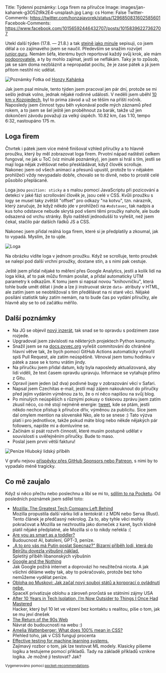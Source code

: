 Title: Týdenní poznámky: Loga firem na příručce
Image: images/jan-kahanek-g3O5ZtRk2E4-unsplash.jpg
Lang: cs
Home: False
Twitter-Comments: https://twitter.com/honzajavorek/status/1296850831602585601
Facebook-Comments: https://www.facebook.com/10156592446432707/posts/10158396227362707


Utekl další týden (17.8. — 21.8.) a tak [stejně jako minule]({filename}/2020-08-14_tydenni-poznamky-konecne-spokojen-s-toc.md) sepisuji, co jsem dělal a co zajímavého jsem se naučil. Především se snažím rozvíjet [junior.guru](https://junior.guru/). Nemám šéfa, kterému bych reportoval každý svůj krok, ale mám [podporovatele](https://junior.guru/donate/), a ty by mohlo zajímat, jestli se neflákám. Taky je to způsob, jak se sám doma nezbláznit a nepropadat pocitu, že je zase pátek a já jsem přitom nestihl nic udělat.

![Poznámky]({static}/images/jan-kahanek-g3O5ZtRk2E4-unsplash.jpg)
Fotka od [Honzy Kahánka](https://unsplash.com/@honza_kahanek)

Jak jsem psal minule, tento týden jsem pracoval jen pár dní, protože se mi sešlo jednak volno, jednak nějaké rodinné události. V neděli jsem uběhl [10 km v Kozojedech](https://www.facebook.com/events/252296662521351/), byl to prima závod a už se těším na příští ročník. Naposledy jsem činnost typu běh vykonával podle mých záznamů před rokem, a to jsem se šel ještě jen proběhnout za barák, takže už jen dokončení závodu považuji za velký úspěch. 10.82 km, čas 1:10, tempo 6:32, nastoupáno 175 m.

## Loga firem

Čtvrtek i pátek jsem více méně finišoval vzhled příručky a to hlavně proužku, který by měl zobrazovat loga firem. Prvotní nápad naštěstí celkem fungoval, ne jak u ToC (viz minulé poznámky), jen jsem si hrál s tím, jestli se mají loga nějak zvětšovat nebo přeskládávat, když člověk scrolluje. Nakonec jsem od všech animací a přesunů upustil, protože to v nějakém prohlížeči vždy nevypadalo dobře, chovalo se to divně, nebo to prostě celé působilo přeplácaně.

Loga jsou `position: sticky` a s malou pomocí JavaScriptu při pozicování a detekci v jaké fázi scrollování člověk je, jsou celé v CSS. Kvůli proužku s logy se musel taky zvětšit "offset" pro odkazy "na kotvu", tzn. nárazník, který zaručuje, že když někdo jde v prohlížeči na `#odstavec`, tak nadpis a kus toho odstavce nebude skrytá pod všemi těmi proužky nahoře, ale bude odsazená od vrchu stránky. Bylo naštěstí jednodušší to vyřešit, než jsem čekal, stačilo pár dalších řádků JS a CSS.

Nakonec jsem přidal reálná loga firem, které si je předplatily a zkoumal, jak to vypadá. Myslím, že to ujde.

![Loga]({static}/images/loga.png)

Na obrázku vidíte loga v jednom proužku. Když se scrolluje, tento proužek se nalepí pod další vrchní proužky, dostane stín, a s nimi pak cestuje.

Ještě jsem přidal nějaké to měření přes Google Analytics, jestli a kolik lidí na loga kliká, ať to pak můžu firmám posílat, a přidal automaticky UTM parametry k odkazům. K tomu jsem si napsal novou "knihovničku", která tohle bude umět dělat i jinde a lze ji instruovat skrze `data-` atributy v HTML, ale zatím jsem se neobtěžoval s tím předělávat na ni staré věci. Nějaké posílání statistik taky zatím nemám, na to bude čas po vydání příručky, ale hlavně aby se to od začátku měřilo.

## Další poznámky

- Na JG se objevil [nový inzerát](https://junior.guru/jobs/d0175235aeab461c2adb9a0796f40cf8c54ca085fb657ce5b14c367b/), tak snad se to opravdu s podzimem zase rozjede.
- Upgradoval jsem závislosti na některých projektech Python komunity.
- Snažil jsem se na [docs.pyvec.org](https://github.com/pyvec/docs.pyvec.org) vyřešit commitování do chráněné hlavní větve tak, že bych pomocí GitHub Actions automaticky vytvořil spíš Pull Request, ale zatím neúspěšně. Věnoval jsem tomu hodinku v pátek a zase se k tomu vrátím jindy.
- Na příručku jsem přidal datum, kdy byla naposledy aktualizovaná, aby lidi viděli, že text časem opravdu upravuju. Informace se vytahuje přímo z Gitu.
- Opravil jsem jeden (až dva) podivné bugy v zobrazování věcí v Safari.
- Napsal jsem Czechitas e-mail, jestli mají zájem nakouknout do příručky před jejím vydáním výměnou za to, že o ní něco napíšou na svůj blog.
- Po minulých neúspěších s různými pokusy o tiskovou zprávu jsem zatím zkusil něco, co mě stojí nejméně energie: [tweet](https://twitter.com/honzajavorek/status/1296808683419193345), kde se ptám, jestli někdo nechce přístup k příručce dřív, výměnou za publicitu. Sice jsem dal omylem mention na slovenské Nko, ale to se snese :) Tato výzva platí i pro jednotlivce, takže pokud máte blog nebo někde nějakých pár followers, napište mi a domluvíme se.
- Začínám si psát rozvrh činností, které musím postupně udělat v souvislosti s uvěřejněním příručky. Bude to maso.
- Poslal jsem první větší fakturu!

![Peníze]({static}/images/faktura.jpg)
Hluboký lidský příběh

V grafu nejsou [příspěvky přes GitHub Sponsors nebo Patreon](https://junior.guru/donate/), s nimi by to vypadalo méně tragicky.


## Co mě zaujalo

Když si něco přečtu nebo poslechnu a líbí se mi to, [sdílím to na Pocketu](https://getpocket.com/@honzajavorek). Od posledních poznámek jsem sdílel toto:

- [Mozilla: The Greatest Tech Company Left Behind](https://getpocket.com/redirect?&url=https%3A%2F%2Fmedium.com%2Fyoung-coder%2Fmozilla-the-greatest-tech-company-left-behind-9e912098a0e1&h=5a11641d498e87918aaca84524bc33da48704949aee3f7eabf7abf132d5ad4fd)<br>Mozilla propustila další várku lidí a tentokrát i z MDN nebo Serva (Rust). Tento článek je předčasný nekrolog. Za to, aby tyhle věci mohly pokračovat a Mozilla se nezhroutila jako domeček z karet, bych klidně platil nějaké předplatné, ale Mozilla si o to nikdy neřekla :(
- [Are you as smart as a toddler?](https://getpocket.com/redirect?&url=https%3A%2F%2Fvicki.substack.com%2Fp%2Fare-you-as-smart-as-a-toddler&h=1f79a82304d9076e0e8b1f3a391db704f99e9f9b3a7d3e5308248f48c240318a)<br>Budoucnost AI, batolení, GPT-3, peníze.
- [„A to pro vás má Putin poslat Specnaz?“ Bizarní příběh lodi, která do Bejrůtu dovezla výbušný náklad.](https://getpocket.com/redirect?&url=https%3A%2F%2Fwww.voxpot.cz%2Fa-to-pro-vas-ma-putin-poslat-specnaz-bizarni-pribeh-lodi-ktera-do-bejrutu-dovezla-vybusny-naklad%2F&h=3ffe919283f765857945095f399cffeabaea44776cba3430649ac4400855b572)<br>Spletitý příběh libanonských výbušnin
- [Google and the Nothing](https://getpocket.com/redirect?&url=https%3A%2F%2Fvicki.substack.com%2Fp%2Fgoogle-and-the-nothing&h=4d1441ad0eca81fcc1f70d7f8dcd059d6ce61cad21ae2e6f64ccfb81c26cc968)<br>Jak Google požírá internet a doprovází ho neužitečná nicota. A jak všichni děláme weby tak, aby to pokračovalo, protože bez toho nemůžeme vydělat peníze.
- [Obloha po Muskovi: Jak začal nový souboj států a korporací o ovládnutí nebe.](https://getpocket.com/redirect?&url=https%3A%2F%2Fwww.voxpot.cz%2Fobloha-po-muskovi-jak-zacal-novy-souboj-statu-a-korporaci-o-ovladnuti-nebe%2F&h=7cf6b3b8eea0b1e17b774a7273d30f9bf372011f14efaa3696081ede042e9fd7)<br>SpaceX privatizuje oblohu a zároveň prorůstá se státními zájmy USA
- [After 10 Years in Tech Isolation, I’m Now Outsider to Things I Once Had Mastered](https://getpocket.com/redirect?&url=https%3A%2F%2Fforklog.media%2Fafter-10-years-in-tech-isolation-im-now-outsider-to-things-i-once-had-mastered%2F&h=48ec26889a7dfb2e80f941eb3ad7ff8fdbc3942b3098256d3759fe705f165433)<br>Hacker, který byl 10 let ve vězení bez kontaktu s realitou, píše o tom, jak se mu jeví dnešek
- [The Return of the 90s Web](https://getpocket.com/redirect?&url=https%3A%2F%2Fmxb.dev%2Fblog%2Fthe-return-of-the-90s-web%2F&h=3f89706f184c646e45987ae56a647b8c7f12772a80d83658a96080e01da8653e)<br>Návrat do budoucnosti na webu :)
- [Amelia Wattenberger: What does 100% mean in CSS?](https://getpocket.com/redirect?&url=https%3A%2F%2Fwattenberger.com%2Fblog%2Fcss-percents&h=fcf04e6b232c8154bd72f7b5ef143ff6dbe1f68d11e26431868583b211896aba)<br>Přehled toho, jak v CSS fungují procenta
- [Effective testing for machine learning systems.](https://getpocket.com/redirect?&url=https%3A%2F%2Ft.co%2FD5ck6fzk72%3Fssr%3Dtrue&h=7d206bfdef469a874f0f046122f41e04bea73fb679983529e0688fbb2a27b8dd)<br>Zajímavý rozbor o tom, jak lze testovat ML modely. Klasicky píšeme logiku a testujeme pomocí příkladů. Tady na základě příkladů vznikne logika. Je možné ji testovat? Jak?

<small>Vygenerováno pomocí <a href="https://pypi.org/project/pocket-recommendations/">pocket-recommendations</a>.</small>
